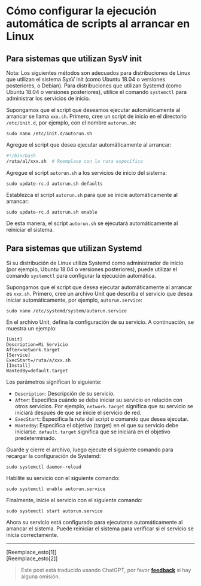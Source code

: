 # Cómo configurar la ejecución automática de scripts al arrancar en Linux

## Para sistemas que utilizan SysV init

Nota: Los siguientes métodos son adecuados para distribuciones de Linux que utilizan el sistema SysV init (como Ubuntu 18.04 o versiones posteriores, o Debian). Para distribuciones que utilizan Systemd (como Ubuntu 18.04 o versiones posteriores), utilice el comando `systemctl` para administrar los servicios de inicio.

Supongamos que el script que deseamos ejecutar automáticamente al arrancar se llama `xxx.sh`. Primero, cree un script de inicio en el directorio `/etc/init.d`, por ejemplo, con el nombre `autorun.sh`:

```shell
sudo nano /etc/init.d/autorun.sh
```

Agregue el script que desea ejecutar automáticamente al arrancar:

```bash title="autorun.sh"
#!/bin/bash
/ruta/al/xxx.sh  # Reemplace con la ruta específica
```

Agregue el script `autorun.sh` a los servicios de inicio del sistema:

```shell
sudo update-rc.d autorun.sh defaults
```

Establezca el script `autorun.sh` para que se inicie automáticamente al arrancar:

```shell
sudo update-rc.d autorun.sh enable
```

De esta manera, el script `autorun.sh` se ejecutará automáticamente al reiniciar el sistema.

## Para sistemas que utilizan Systemd

Si su distribución de Linux utiliza Systemd como administrador de inicio (por ejemplo, Ubuntu 18.04 o versiones posteriores), puede utilizar el comando `systemctl` para configurar la ejecución automática.

Supongamos que el script que desea ejecutar automáticamente al arrancar es `xxx.sh`. Primero, cree un archivo Unit que describa el servicio que desea iniciar automáticamente, por ejemplo, `autorun.service`:

```shell
sudo nano /etc/systemd/system/autorun.service
```

En el archivo Unit, defina la configuración de su servicio. A continuación, se muestra un ejemplo:

```service title="autorun.service"
[Unit]
Description=Mi Servicio
After=network.target
[Service]
ExecStart=/ruta/a/xxx.sh
[Install]
WantedBy=default.target
```

Los parámetros significan lo siguiente:

- `Description`: Descripción de su servicio.
- `After`: Especifica cuándo se debe iniciar su servicio en relación con otros servicios. Por ejemplo, `network.target` significa que su servicio se iniciará después de que se inicie el servicio de red.
- `ExecStart`: Especifica la ruta del script o comando que desea ejecutar.
- `WantedBy`: Especifica el objetivo (target) en el que su servicio debe iniciarse. `default.target` significa que se iniciará en el objetivo predeterminado.

Guarde y cierre el archivo, luego ejecute el siguiente comando para recargar la configuración de Systemd:

```shell
sudo systemctl daemon-reload
```

Habilite su servicio con el siguiente comando:

```shell
sudo systemctl enable autorun.service
```

Finalmente, inicie el servicio con el siguiente comando:

```shell
sudo systemctl start autorun.service
```

Ahora su servicio está configurado para ejecutarse automáticamente al arrancar el sistema. Puede reiniciar el sistema para verificar si el servicio se inicia correctamente.

---

[Reemplace_esto[1]]  
[Reemplace_esto[2]]

> Este post está traducido usando ChatGPT, por favor [**feedback**](https://github.com/linyuxuanlin/Wiki_MkDocs/issues/new) si hay alguna omisión.